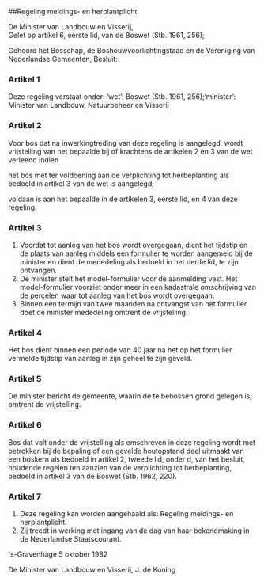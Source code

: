 <meta http-equiv='Content-Type' content='text/html; charset=utf-8' />

##Regeling meldings- en herplantplicht

De Minister van Landbouw en Visserij,  
Gelet op artikel 6, eerste lid, van de Boswet (Stb. 1961, 256);

Gehoord het Bosschap, de Boshouwvoorlichtingstaad en de Vereniging van Nederlandse Gemeenten,
Besluit:    

### Artikel  1  

Deze regeling verstaat onder: ‘wet’: Boswet (Stb. 1961, 256);‘minister’: Minister van Landbouw, Natuurbeheer en Visserij 

### Artikel  2  

Voor bos dat na inwerkingtreding van deze regeling is aangelegd, wordt vrijstelling van het bepaalde bij of krachtens de artikelen 2 en 3 van de wet verleend indien 

het bos met ter voldoening aan de verplichting tot herbeplanting als bedoeld in artikel 3 van de wet is aangelegd;  

voldaan is aan het bepaalde in de artikelen 3, eerste lid, en 4 van deze regeling.   

### Artikel  3  

1.  Voordat tot aanleg van het bos wordt overgegaan, dient het tijdstip en de plaats van aanleg middels een formulier te worden aangemeld bij de minister en dient de mededeling als bedoeld in het derde lid, te zijn ontvangen.   
2.  De minister stelt het model-formulier voor de aanmelding vast. Het model-formulier voorziet onder meer in een kadastrale omschrijving van de percelen waar tot aanleg van het bos wordt overgegaan.   
3.  Binnen een termijn van twee maanden na ontvangst van het formulier doet de minister mededeling omtrent de vrijstelling.  

### Artikel  4  

Het bos dient binnen een periode van 40 jaar na het op het formulier vermelde tijdstip van aanleg in zijn geheel te zijn geveld. 

### Artikel  5  

De minister bericht de gemeente, waarin de te bebossen grond gelegen is, omtrent de vrijstelling. 

### Artikel  6  

Bos dat valt onder de vrijstelling als omschreven in deze regeling wordt met betrokken bij de bepaling of een gevelde houtopstand deel uitmaakt van een boskern als bedoeld in artikel 2, tweede lid, onder d, van het besluit, houdende regelen ten aanzien van de verplichting tot herbeplanting, bedoeld in artikel 3 van de Boswet (Stb. 1962, 220). 

### Artikel  7  

1.  Deze regeling kan worden aangehaald als: Regeling meldings- en herplantplicht.   
2.  Zij treedt in werking met ingang van de dag van haar bekendmaking in de Nederlandse Staatscourant.  

's-Gravenhage 
5 oktober 1982    

De 
Minister van Landbouw en Visserij, 
J. de Koning      
